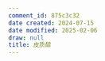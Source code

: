 ```yaml
---
comment_id: 875c3c32
date created: 2024-07-15
date modified: 2025-02-06
draw: null
title: 皮质醇
---
```


